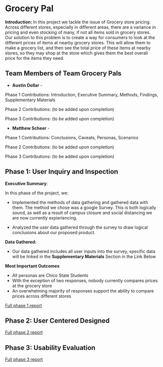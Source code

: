 # Grocery Pal

**Introduction:**
In this project we tackle the issue of Grocery store pricing. Across different stores, especially in different areas,
there are a variance in pricing and even stocking of many, if not all items sold in grocery stores. Our solution to this
problem is to create a way for consumers to look at the different prices of items at nearby grocery stores. This will allow them to make a grocery list, and then see the total price of these items at nearby stores, so they may shop at the store which gives them the best overall price for the items they need.  

## Team Members of Team Grocery Pals

* **Austin Dollar** - 

Phase 1 Contributions:
Introduction,
Executive Summary,
Methods,
Findings,
Supplementary Materials

Phase 2 Contributions:
(to be added upon completion)

Phase 3 Contributions:
(to be added upon completion)

* **Matthew Scheer** - 

Phase 1 Contributions:
Conclusions,
Caveats,
Personas,
Scenarios

Phase 2 Contributions:
(to be added upon completion)

Phase 3 Contributions:
(to be added upon completion)

## Phase 1: User Inquiry and Inspection

**Executive Summary**:

In this phase of the project, we:

* Implemented the methods of data gathering and gathered data with them. The method we chose was a google Survey. This is both logically sound, as well as a result of campus closure and social distancing we are now currently expieriencing.

* Analyzed the user data gathered through the survey to draw logical conclusions about our proposed product.

**Data Gathered:**

* Our data gathered includes all user inputs into the survey, specific data will be linked in the **Supplementary Materials** Section in the Link Below

**Most Important Outcomes**

* All personas are Chico State Students
* With the exception of two responses, nobody currently compares prices at the grocery store
* An overwhelming majority of responses support the ability to compare prices across different stores

[Full phase 1 report](phase1/)

## Phase 2: User Centered Designed
[Full phase 2 report](phase2/README.md/)

## Phase 3: Usability Evaluation

[Full phase 3 report](phase3/README.md/)

